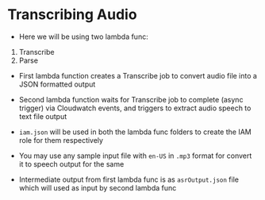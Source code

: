 # Transcribing Audio

- Here we will be using two lambda func:
1. Transcribe
2. Parse

- First lambda function creates a Transcribe job to convert audio file into a JSON formatted output
- Second lambda function waits for Transcribe job to complete (async trigger) via Cloudwatch events, and triggers to extract audio speech to text file output

- `iam.json` will be used in both the lambda func folders to create the IAM role for them respectively

- You may use any sample input file with `en-US` in `.mp3` format for convert it to speech output for the same

- Intermediate output from first lambda func is as `asrOutput.json` file which will used as input by second lambda func